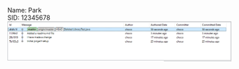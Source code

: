 Name: Park\
SID: 12345678\
![alt text](https://github.com/chocochino1204/Comp-3111-Lab1/blob/master/image.png)